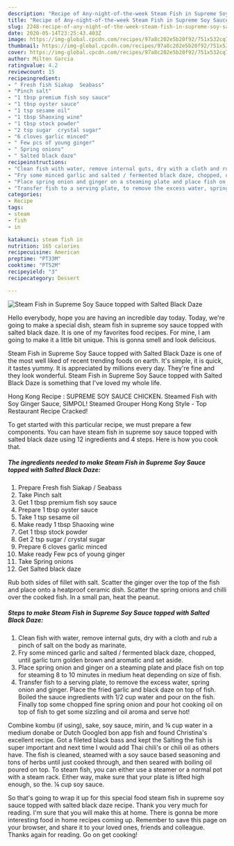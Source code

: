```yaml
---
description: "Recipe of Any-night-of-the-week Steam Fish in Supreme Soy Sauce topped with Salted Black Daze"
title: "Recipe of Any-night-of-the-week Steam Fish in Supreme Soy Sauce topped with Salted Black Daze"
slug: 2248-recipe-of-any-night-of-the-week-steam-fish-in-supreme-soy-sauce-topped-with-salted-black-daze
date: 2020-05-14T23:25:43.403Z
image: https://img-global.cpcdn.com/recipes/97a8c202e5b20f92/751x532cq70/steam-fish-in-supreme-soy-sauce-topped-with-salted-black-daze-recipe-main-photo.jpg
thumbnail: https://img-global.cpcdn.com/recipes/97a8c202e5b20f92/751x532cq70/steam-fish-in-supreme-soy-sauce-topped-with-salted-black-daze-recipe-main-photo.jpg
cover: https://img-global.cpcdn.com/recipes/97a8c202e5b20f92/751x532cq70/steam-fish-in-supreme-soy-sauce-topped-with-salted-black-daze-recipe-main-photo.jpg
author: Milton Garcia
ratingvalue: 4.2
reviewcount: 15
recipeingredient:
- " Fresh fish Siakap  Seabass"
- "Pinch salt"
- "1 tbsp premium fish soy sauce"
- "1 tbsp oyster sauce"
- "1 tsp sesame oil"
- "1 tbsp Shaoxing wine"
- "1 tbsp stock powder"
- "2 tsp sugar  crystal sugar"
- "6 cloves garlic minced"
- " Few pcs of young ginger"
- " Spring onions"
- " Salted black daze"
recipeinstructions:
- "Clean fish with water, remove internal guts, dry with a cloth and rub a pinch of salt on the body as marinate."
- "Fry some minced garlic and salted / fermented black daze, chopped, until garlic turn golden brown and aromatic and set aside."
- "Place spring onion and ginger on a steaming plate and place fish on top for steaming 8 to 10 minutes in medium heat depending on size of fish."
- "Transfer fish to a serving plate, to remove the excess water, spring onion and ginger. Place the fried garlic and black daze on top of fish. Boiled the sauce ingredients with 1/2 cup water and pour on the fish. Finally top some chopped fine spring onion and pour hot cooking oil on top of fish to get some sizzling and oil aroma and serve hot!"
categories:
- Recipe
tags:
- steam
- fish
- in

katakunci: steam fish in 
nutrition: 165 calories
recipecuisine: American
preptime: "PT33M"
cooktime: "PT52M"
recipeyield: "3"
recipecategory: Dessert

---
```



![Steam Fish in Supreme Soy Sauce topped with Salted Black Daze](https://img-global.cpcdn.com/recipes/97a8c202e5b20f92/751x532cq70/steam-fish-in-supreme-soy-sauce-topped-with-salted-black-daze-recipe-main-photo.jpg)

Hello everybody, hope you are having an incredible day today. Today, we're going to make a special dish, steam fish in supreme soy sauce topped with salted black daze. It is one of my favorites food recipes. For mine, I am going to make it a little bit unique. This is gonna smell and look delicious.

Steam Fish in Supreme Soy Sauce topped with Salted Black Daze is one of the most well liked of recent trending foods on earth. It's simple, it is quick, it tastes yummy. It is appreciated by millions every day. They're fine and they look wonderful. Steam Fish in Supreme Soy Sauce topped with Salted Black Daze is something that I've loved my whole life.

Hong Kong Recipe : SUPREME SOY SAUCE CHICKEN. Steamed Fish with Soy Ginger Sauce, SIMPOL! Steamed Grouper Hong Kong Style - Top Restaurant Recipe Cracked!


To get started with this particular recipe, we must prepare a few components. You can have steam fish in supreme soy sauce topped with salted black daze using 12 ingredients and 4 steps. Here is how you cook that.

<!--inarticleads1-->

##### The ingredients needed to make Steam Fish in Supreme Soy Sauce topped with Salted Black Daze:

1. Prepare  Fresh fish Siakap / Seabass
1. Take Pinch salt
1. Get 1 tbsp premium fish soy sauce
1. Prepare 1 tbsp oyster sauce
1. Take 1 tsp sesame oil
1. Make ready 1 tbsp Shaoxing wine
1. Get 1 tbsp stock powder
1. Get 2 tsp sugar / crystal sugar
1. Prepare 6 cloves garlic minced
1. Make ready  Few pcs of young ginger
1. Take  Spring onions
1. Get  Salted black daze


Rub both sides of fillet with salt. Scatter the ginger over the top of the fish and place onto a heatproof ceramic dish. Scatter the spring onions and chilli over the cooked fish. In a small pan, heat the peanut. 

<!--inarticleads2-->

##### Steps to make Steam Fish in Supreme Soy Sauce topped with Salted Black Daze:

1. Clean fish with water, remove internal guts, dry with a cloth and rub a pinch of salt on the body as marinate.
1. Fry some minced garlic and salted / fermented black daze, chopped, until garlic turn golden brown and aromatic and set aside.
1. Place spring onion and ginger on a steaming plate and place fish on top for steaming 8 to 10 minutes in medium heat depending on size of fish.
1. Transfer fish to a serving plate, to remove the excess water, spring onion and ginger. Place the fried garlic and black daze on top of fish. Boiled the sauce ingredients with 1/2 cup water and pour on the fish. Finally top some chopped fine spring onion and pour hot cooking oil on top of fish to get some sizzling and oil aroma and serve hot!


Combine kombu (if using), sake, soy sauce, mirin, and ¾ cup water in a medium donabe or Dutch Googled bon app fish and found Christina&#39;s excellent recipe. Got a fileted black bass and kept the Salting the fish is super important and next time I would add Thai chili&#39;s or chili oil as others have. The fish is cleaned, steamed with a soy sauce based seasoning and tons of herbs until just cooked through, and then seared with boiling oil poured on top. To steam fish, you can either use a steamer or a normal pot with a steam rack. Either way, make sure that your plate is lifted high enough, so the. ¼ cup soy sauce. 

So that's going to wrap it up for this special food steam fish in supreme soy sauce topped with salted black daze recipe. Thank you very much for reading. I'm sure that you will make this at home. There is gonna be more interesting food in home recipes coming up. Remember to save this page on your browser, and share it to your loved ones, friends and colleague. Thanks again for reading. Go on get cooking!
